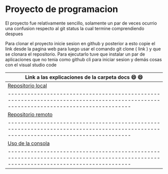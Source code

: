 # Proyecto de programacion 
El proyecto fue relativamente sencillo, solamente un par de veces ocurrio una confusion respecto al git status la cual termine comprendiendo despues

 Para clonar el proyecto inicie sesion en github y posterior a esto copie el link desde la pagina web para luego usar el comando git clone ( link ) y que se clonara el repositorio.
 Para ejecutarlo tuve que instalar un par de aplicaciones que no tenia como github cli para iniciar sesion y demás cosas con el visual studio code

| Link a las explicaciones de la carpeta docs :smile: :smile: 
|------------------------------------------------------------------------------------------------------------------------------------|
| [Repositorio local](https://github.com/hacUPB/prog-2510-git-github-darklight1227/blob/main/mi_proyecto/docs/repositorio_local.md)  | 
|------------------------------------------------------------------------------------------------------------------------------------| 
| [Repositorio remoto](https://github.com/hacUPB/prog-2510-git-github-darklight1227/blob/main/mi_proyecto/docs/repositorio_remoto.md)| 
|------------------------------------------------------------------------------------------------------------------------------------| 
| [Uso de la consola](https://github.com/hacUPB/prog-2510-git-github-darklight1227/blob/main/mi_proyecto/docs/uso_consola.md)        |
|------------------------------------------------------------------------------------------------------------------------------------| 
